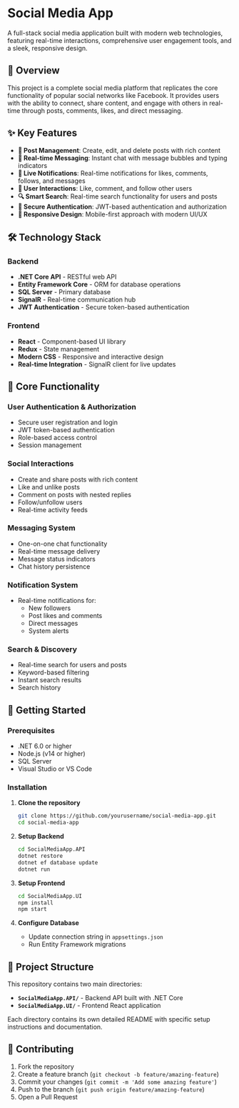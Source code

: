 # Social Media App

A full-stack social media application built with modern web technologies, featuring real-time interactions, comprehensive user engagement tools, and a sleek, responsive design.

## 🚀 Overview

This project is a complete social media platform that replicates the core functionality of popular social networks like Facebook. It provides users with the ability to connect, share content, and engage with others in real-time through posts, comments, likes, and direct messaging.

## ✨ Key Features

- **📝 Post Management**: Create, edit, and delete posts with rich content
- **💬 Real-time Messaging**: Instant chat with message bubbles and typing indicators
- **🔔 Live Notifications**: Real-time notifications for likes, comments, follows, and messages
- **👥 User Interactions**: Like, comment, and follow other users
- **🔍 Smart Search**: Real-time search functionality for users and posts
- **🔐 Secure Authentication**: JWT-based authentication and authorization
- **📱 Responsive Design**: Mobile-first approach with modern UI/UX

## 🛠️ Technology Stack

### Backend
- **.NET Core API** - RESTful web API
- **Entity Framework Core** - ORM for database operations
- **SQL Server** - Primary database
- **SignalR** - Real-time communication hub
- **JWT Authentication** - Secure token-based authentication

### Frontend
- **React** - Component-based UI library
- **Redux** - State management
- **Modern CSS** - Responsive and interactive design
- **Real-time Integration** - SignalR client for live updates

## 🌟 Core Functionality

### User Authentication & Authorization
- Secure user registration and login
- JWT token-based authentication
- Role-based access control
- Session management

### Social Interactions
- Create and share posts with rich content
- Like and unlike posts
- Comment on posts with nested replies
- Follow/unfollow users
- Real-time activity feeds

### Messaging System
- One-on-one chat functionality
- Real-time message delivery
- Message status indicators
- Chat history persistence

### Notification System
- Real-time notifications for:
  - New followers
  - Post likes and comments
  - Direct messages
  - System alerts

### Search & Discovery
- Real-time search for users and posts
- Keyword-based filtering
- Instant search results
- Search history

## 🚀 Getting Started

### Prerequisites
- .NET 6.0 or higher
- Node.js (v14 or higher)
- SQL Server
- Visual Studio or VS Code

### Installation

1. **Clone the repository**
   ```bash
   git clone https://github.com/yourusername/social-media-app.git
   cd social-media-app
   ```

2. **Setup Backend**
   ```bash
   cd SocialMediaApp.API
   dotnet restore
   dotnet ef database update
   dotnet run
   ```

3. **Setup Frontend**
   ```bash
   cd SocialMediaApp.UI
   npm install
   npm start
   ```

4. **Configure Database**
   - Update connection string in `appsettings.json`
   - Run Entity Framework migrations

## 📁 Project Structure

This repository contains two main directories:

- **`SocialMediaApp.API/`** - Backend API built with .NET Core
- **`SocialMediaApp.UI/`** - Frontend React application

Each directory contains its own detailed README with specific setup instructions and documentation.

## 🤝 Contributing

1. Fork the repository
2. Create a feature branch (`git checkout -b feature/amazing-feature`)
3. Commit your changes (`git commit -m 'Add some amazing feature'`)
4. Push to the branch (`git push origin feature/amazing-feature`)
5. Open a Pull Request
